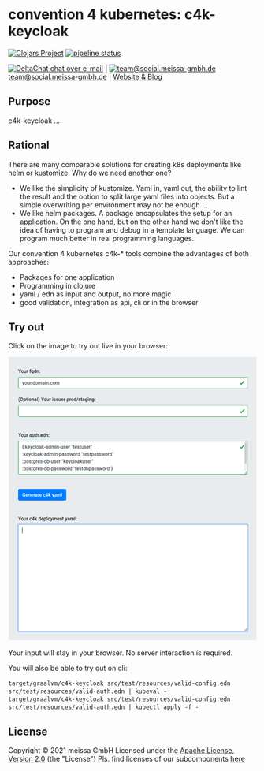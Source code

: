 # convention 4 kubernetes: c4k-keycloak
[![Clojars Project](https://img.shields.io/clojars/v/dda/k8s-keycloak.svg)](https://clojars.org/org.domaindrivenarchitecture/c4k-keycloak) [![pipeline status](https://gitlab.com/domaindrivenarchitecture/c4k-keycloak/badges/master/pipeline.svg)](https://gitlab.com/domaindrivenarchitecture/c4k-keycloak/-/commits/master) 

[<img src="https://domaindrivenarchitecture.org/img/delta-chat.svg" width=20 alt="DeltaChat"> chat over e-mail](mailto:buero@meissa-gmbh.de?subject=community-chat) | [<img src="https://meissa-gmbh.de/img/community/Mastodon_Logotype.svg" width=20 alt="team@social.meissa-gmbh.de"> team@social.meissa-gmbh.de](https://social.meissa-gmbh.de/@team) | [Website & Blog](https://domaindrivenarchitecture.org)

## Purpose

c4k-keycloak ....

## Rational

There are many comparable solutions for creating k8s deployments like helm or kustomize. Why do we need another one?
* We like the simplicity of kustomize. Yaml in, yaml out, the ability to lint the result and the option to split large yaml files into objects. But a simple overwriting per environment may not be enough ...
* We like helm packages. A package encapsulates the setup for an application. On the one hand, but on the other hand we don't like the idea of having to program and debug in a template language. We can program much better in real programming languages.

Our convention 4 kubernetes c4k-* tools combine the advantages of both approaches:
* Packages for one application
* Programming in clojure
* yaml / edn as input and output, no more magic
* good validation, integration as api, cli or in the browser

## Try out

Click on the image to try out live in your browser:

[![Try it out](/doc/tryItOut.png "Try out yourself")](https://domaindrivenarchitecture.org/pages/dda-provision/c4k-keycloak/)

Your input will stay in your browser. No server interaction is required.

You will also be able to try out on cli:
```
target/graalvm/c4k-keycloak src/test/resources/valid-config.edn src/test/resources/valid-auth.edn | kubeval -
target/graalvm/c4k-keycloak src/test/resources/valid-config.edn src/test/resources/valid-auth.edn | kubectl apply -f -
```

## License

Copyright © 2021 meissa GmbH
Licensed under the [Apache License, Version 2.0](LICENSE) (the "License")
Pls. find licenses of our subcomponents [here](doc/SUBCOMPONENT_LICENSE)